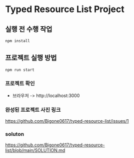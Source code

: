 # Typed Resource List Project

## 실행 전 수행 작업

```bash
npm install
```

## 프로젝트 실행 방법

```bash
npm run start
```

### 프로젝트 확인

- 브라우저 -> http://localhost:3000

### 완성된 프로젝트 사진 링크
https://github.com/Bigone0617/typed-resource-list/issues/1

### soluton
https://github.com/Bigone0617/typed-resource-list/blob/main/SOLUTION.md
